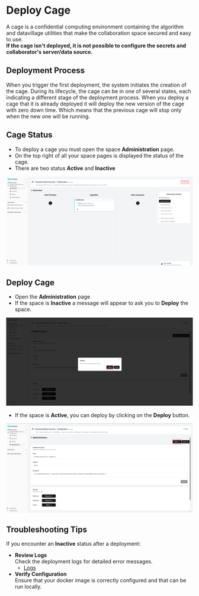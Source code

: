 # Deploy Cage

A cage is a confidential computing environment containing the algorithm and datavillage utilities that make the collaboration space secured and easy to use.
<br />**If the cage isn't deployed, it is not possible to configure the secrets and collaborator's server/data source.**

## Deployment Process

When you trigger the first deployment, the system initiates the creation of the cage. During its lifecycle, the cage can be in one of several states, each indicating a different stage of the deployment process. When you deploy a cage that it is already deployed it will deploy the new version of the cage with zero down time. Which means that the previous cage will stop only when the new one will be running. 

## Cage Status 

- To deploy a cage you must open the space **Administration** page.  
- On the top right of all your space pages is displayed the status of the cage.   
- There are two status **Active** and **Inactive** 

![screenshot of an inactive space](img/06_space_algo_created.png)

<!-- ![screenshot of an active space](img/33_space_overview_dataconsumer_joined.png) -->



## Deploy Cage
  - Open the **Administration** page
  - If the space is **Inactive** a message will appear to ask you to **Deploy** the space.  

  ![screenshot of the deploy cage page](img/10_deploy_first_time_space.png)

  - If the space is **Active**, you can deploy by clicking on the **Deploy** button.  

  ![screenshot of the deploy cage page](img/40_administration.png)

## Troubleshooting Tips

If you encounter an **Inactive** status after a deployment:
- **Review Logs**   
Check the deployment logs for detailed error messages.
  - [Logs](/docs/user-manual/collaboration-space-owner/cage-management/logs)
- **Verify Configuration**  
 Ensure that your docker image  is correctly configured and that can be run locally. 


